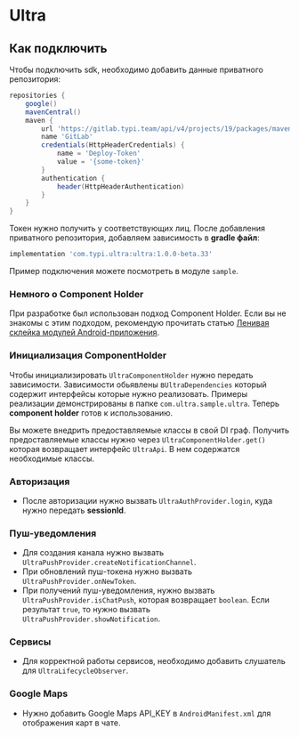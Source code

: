 # Ultra


## Как подключить

Чтобы подключить sdk, необходимо добавить данные приватного репозитория:

```groovy
repositories {
    google()
    mavenCentral()
    maven {
        url 'https://gitlab.typi.team/api/v4/projects/19/packages/maven'
        name 'GitLab'
        credentials(HttpHeaderCredentials) {
            name = 'Deploy-Token'
            value = '{some-token}'
        }
        authentication {
            header(HttpHeaderAuthentication)
        }
    }
}
```

Токен нужно получить у соответствующих лиц.
После добавления приватного репозитория, добавляем зависимость в **gradle файл**:

```groovy
implementation 'com.typi.ultra:ultra:1.0.0-beta.33'
```

Пример подключения можете посмотреть в модуле `sample`.

### Немного о Component Holder

При разработке был использован подход Component Holder. Если вы не знакомы с этим подходом, рекомендую прочитать статью 
[Ленивая склейка модулей Android-приложения](https://habr.com/ru/articles/536106/).

### Инициализация ComponentHolder

Чтобы инициализировать `UltraComponentHolder` нужно передать зависимости. Зависимости обьявлены в`UltraDependencies`
который содержит интерфейсы которые нужно реализовать. Примеры реализации демонстрированы в папке 
`com.ultra.sample.ultra`. Теперь **component holder** готов к использованию. 

Вы можете внедрить предоставляемые классы в свой DI граф. Получить предоставляемые классы нужно через
`UltraComponentHolder.get()` которая возвращает интерфейс `UltraApi`. В нем содержатся необходимые классы.

### Авторизация

- После авторизации нужно вызвать `UltraAuthProvider.login`, куда нужно передать **sessionId**.

### Пуш-уведомления

- Для создания канала нужно вызвать `UltraPushProvider.createNotificationChannel`.
- При обновлений пуш-токена нужно вызвать `UltraPushProvider.onNewToken`.
- При получений пуш-уведомления, нужно вызвать `UltraPushProvider.isChatPush`, которая возвращает `boolean`. 
Если результат `true`, то нужно вызвать `UltraPushProvider.showNotification`.

### Сервисы

- Для корректной работы сервисов, необходимо добавить слушатель для `UltraLifecycleObserver`.


### Google Maps

- Нужно добавить Google Maps API_KEY в `AndroidManifest.xml` для отображения карт в чате.

